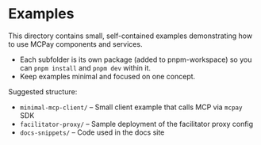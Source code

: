 # Examples

This directory contains small, self-contained examples demonstrating how to use MCPay components and services.

- Each subfolder is its own package (added to pnpm-workspace) so you can `pnpm install` and `pnpm dev` within it.
- Keep examples minimal and focused on one concept.

Suggested structure:

- `minimal-mcp-client/` – Small client example that calls MCP via `mcpay` SDK
- `facilitator-proxy/` – Sample deployment of the facilitator proxy config
- `docs-snippets/` – Code used in the docs site
